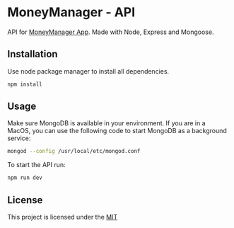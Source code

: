 # MoneyManager - API

API for [MoneyManager App](https://github.com/claudiobonfati/money-manager-app/). Made with Node, Express and Mongoose.

## Installation

Use node package manager to install all dependencies.

```bash
npm install
```

## Usage

Make sure MongoDB is available in your environment. If you are in a MacOS, you can use the following code to start MongoDB as a background service:

```bash
mongod --config /usr/local/etc/mongod.conf
```

To start the API run:

```bash
npm run dev
```

## License

This project is licensed under the [MIT](https://choosealicense.com/licenses/mit/)